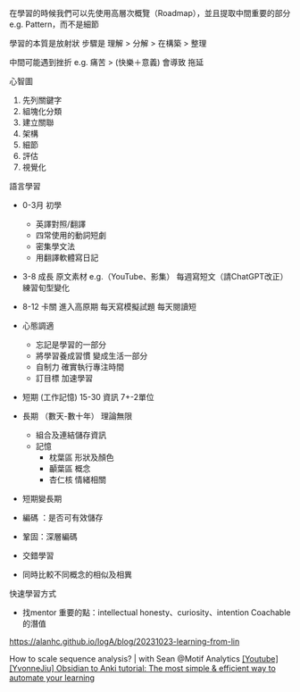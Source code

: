 


在學習的時候我們可以先使用高層次概覽（Roadmap），並且提取中間重要的部分 e.g. Pattern，而不是細節

學習的本質是放射狀
步驟是 理解 > 分解 > 在構築 > 整理

中間可能遇到挫折 e.g. 痛苦 > (快樂＋意義) 會導致 拖延

心智圖
1. 先列關鍵字
2. 組塊化分類
3. 建立關聯
4. 架構
5. 細節
6. 評估
7. 視覺化

語言學習 
- 0-3月 初學
    - 英譯對照/翻譯
    - 四常使用的動詞短劇
    - 密集學文法
    - 用翻譯軟體寫日記
- 3-8 成長
    原文素材 e.g.（YouTube、影集）
    每週寫短文（請ChatGPT改正）
    練習旬型變化
- 8-12 卡關
    進入高原期
    每天寫模擬試題
    每天閱讀短
- 心態調適
    - 忘記是學習的一部分
    - 將學習養成習慣 變成生活一部分
    - 自制力 確實執行專注時間
    - 訂目標 加速學習 

- 短期 (工作記憶) 15-30 資訊 7+-2單位
- 長期 （數天-數十年） 理論無限
    - 組合及連結儲存資訊
    - 記憶
        - 枕葉區 形狀及顏色
        - 顳葉區 概念
        - 杏仁核 情緒相關
- 短期變長期
- 編碼 ：是否可有效儲存
- 鞏固：深層編碼
- 交錯學習
- 同時比較不同概念的相似及相異

快速學習方式
- 找mentor
重要的點：intellectual honesty、curiosity、intention
Coachable 的潛值

https://alanhc.github.io/logA/blog/20231023-learning-from-lin


How to scale sequence analysis? | with Sean @Motif Analytics
[[Youtube][YvonneJiu] Obsidian to Anki tutorial: The most simple & efficient way to automate your learning](https://www.youtube.com/watch?v=S0fDdArNtRo&ab_channel=YvonneJiu)